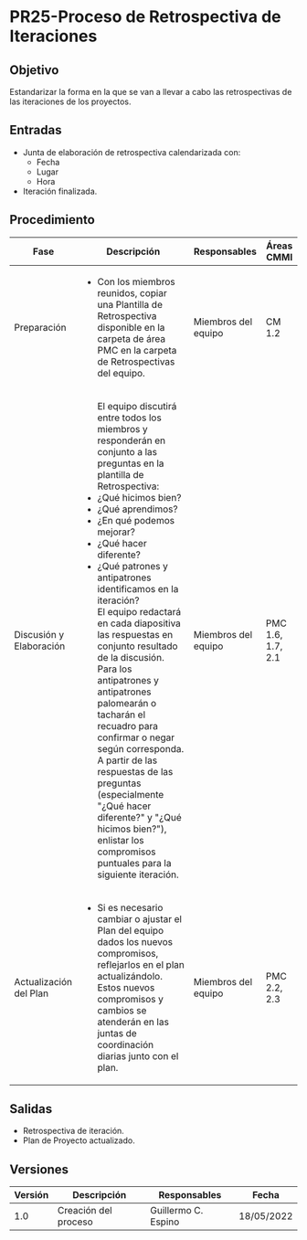 # PR25-Proceso de Retrospectiva de Iteraciones

## Objetivo

Estandarizar la forma en la que se van a llevar a cabo las retrospectivas de las iteraciones de los proyectos.

## Entradas

- Junta de elaboración de retrospectiva calendarizada con:
  - Fecha
  - Lugar
  - Hora
- Iteración finalizada.


## Procedimiento

<table>
    <thead>
        <th>Fase</th>
        <th>Descripción</th>
        <th>Responsables</th>
        <th>Áreas CMMI</th>
    </thead>

<tbody>
    <tr>
      <td>Preparación</td>
      <td>
        <ul>
        <li>
        Con los miembros reunidos, copiar una Plantilla de Retrospectiva disponible en la carpeta de área PMC en la carpeta de Retrospectivas del equipo.
        </li>
        </ul>
      </td>
      <td>Miembros del equipo</td>
      <td>
        CM 1.2
      </td>
    </tr>
    <tr>
      <td>Discusión y Elaboración</td>
      <td>
        <ul>
        El equipo discutirá entre todos los miembros y responderán en conjunto a las preguntas en la plantilla de Retrospectiva:
        <li>¿Qué hicimos bien?</li>
        <li>¿Qué aprendimos?</li>
        <li>¿En qué podemos mejorar?</li>
        <li>¿Qué hacer diferente?</li>
        <li>¿Qué patrones y antipatrones identificamos en la iteración?</li>
        El equipo redactará en cada diapositiva las respuestas en conjunto resultado de la discusión. Para los antipatrones y antipatrones palomearán o tacharán el recuadro para confirmar o negar según corresponda.
        A partir de las respuestas de las preguntas (especialmente "¿Qué hacer diferente?" y "¿Qué hicimos bien?"), enlistar los compromisos puntuales para la siguiente iteración.
        </ul>
      </td>
      <td>Miembros del equipo</td>
      <td>
        PMC 1.6, 1.7, 2.1
      </td>
    </tr>
    <tr>
      <td>Actualización del Plan</td>
      <td>
      <ul>
      <li>
        Si es necesario cambiar o ajustar el Plan del equipo dados los nuevos compromisos, reflejarlos en el plan actualizándolo. Estos nuevos compromisos y cambios se atenderán en las juntas de coordinación diarias junto con el plan.
      </li>
      </ul>
      </td>
      <td>Miembros del equipo</td>
      <td>
        PMC 2.2, 2.3
      </td>
    </tr>
  </tbody>
</table>


## Salidas

- Retrospectiva de iteración.
- Plan de Proyecto actualizado.


## Versiones
| Versión | Descripción                | Responsables        | Fecha      |
| ------- | -------------------------- | ------------------- | ---------- |
| 1.0     | Creación del proceso       | Guillermo C. Espino | 18/05/2022 |
